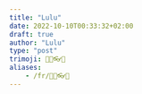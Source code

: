 ```yaml
---
title: "Lulu"
date: 2022-10-10T00:33:32+02:00
draft: true
author: "Lulu"
type: "post"
trimoji: 👨‍🦲👓👑
aliases:
    - /fr/👨‍🦲👓👑
---
```


